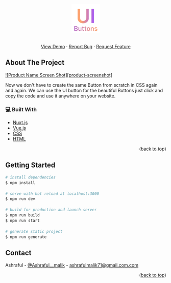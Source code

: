 <br />
<div align="center">
  <a href="https://github.com/Ashraful-malik/uibuttons">
    <img src="assets/images/logo.png" alt="Logo" width="90" height="90">
  </a>
  <p align="center">
    <br />
    <a href="https://uibuttons.netlify.app/">View Demo</a>
    ·
    <a href="https://github.com/Ashraful-malik/uibuttons/issues">Report Bug</a>
    ·
    <a href="https://github.com/Ashraful-malik/uibuttons/issues">Request Feature</a>
  </p>
</div>

  <!-- ABOUT THE PROJECT -->

## About The Project

[![Product Name Screen Shot][product-screenshot]](assets/images/screenshot.png)

Now we don't have to create the same Button from scratch in CSS again and again. We can use the UI button for the beautiful Buttons just click and copy the code and use it anywhere on your website.

### 💻 Built With

- [Nuxt.js](https://nextjs.org/)
- [Vue.js](https://vuejs.org/)
- [CSS](https://svelte.dev/)
- [HTML](https://jquery.com)

<p align="right">(<a href="#top">back to top</a>)</p>

## Getting Started

```bash
# install dependencies
$ npm install

# serve with hot reload at localhost:3000
$ npm run dev

# build for production and launch server
$ npm run build
$ npm run start

# generate static project
$ npm run generate
```

<!-- CONTACT -->

## Contact

Ashraful - [@Ashraful\_\_malik](https://twitter.com/your_username) - ashrafulmalik71@gmail.com.com

<p align="right">(<a href="#top">back to top</a>)</p>
